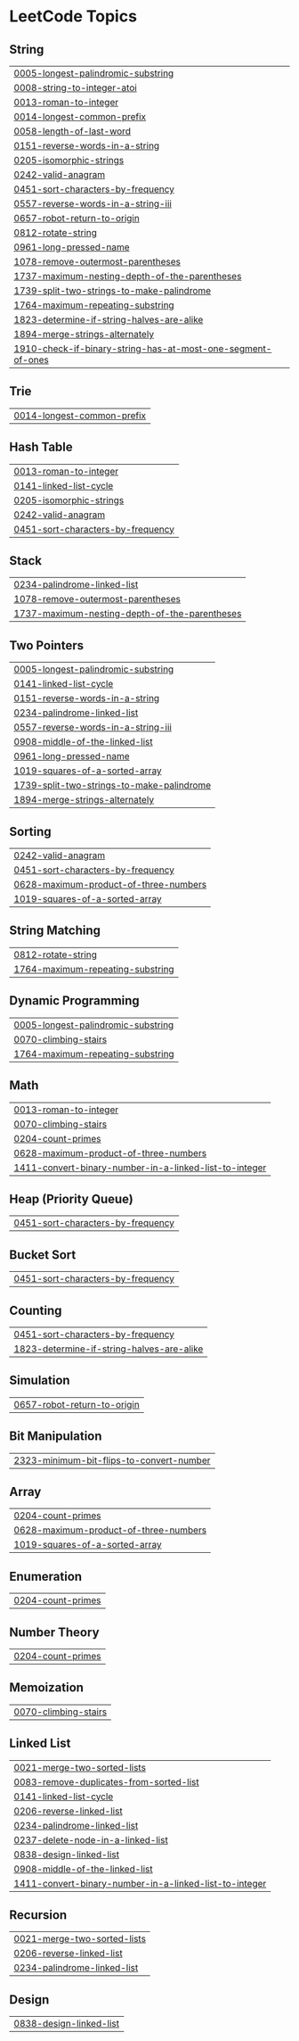 
<!---LeetCode Topics Start-->
# LeetCode Topics
## String
|  |
| ------- |
| [0005-longest-palindromic-substring](https://github.com/Sumithreddy6080/DSA-/tree/master/0005-longest-palindromic-substring) |
| [0008-string-to-integer-atoi](https://github.com/Sumithreddy6080/DSA-/tree/master/0008-string-to-integer-atoi) |
| [0013-roman-to-integer](https://github.com/Sumithreddy6080/DSA-/tree/master/0013-roman-to-integer) |
| [0014-longest-common-prefix](https://github.com/Sumithreddy6080/DSA-/tree/master/0014-longest-common-prefix) |
| [0058-length-of-last-word](https://github.com/Sumithreddy6080/DSA-/tree/master/0058-length-of-last-word) |
| [0151-reverse-words-in-a-string](https://github.com/Sumithreddy6080/DSA-/tree/master/0151-reverse-words-in-a-string) |
| [0205-isomorphic-strings](https://github.com/Sumithreddy6080/DSA-/tree/master/0205-isomorphic-strings) |
| [0242-valid-anagram](https://github.com/Sumithreddy6080/DSA-/tree/master/0242-valid-anagram) |
| [0451-sort-characters-by-frequency](https://github.com/Sumithreddy6080/DSA-/tree/master/0451-sort-characters-by-frequency) |
| [0557-reverse-words-in-a-string-iii](https://github.com/Sumithreddy6080/DSA-/tree/master/0557-reverse-words-in-a-string-iii) |
| [0657-robot-return-to-origin](https://github.com/Sumithreddy6080/DSA-/tree/master/0657-robot-return-to-origin) |
| [0812-rotate-string](https://github.com/Sumithreddy6080/DSA-/tree/master/0812-rotate-string) |
| [0961-long-pressed-name](https://github.com/Sumithreddy6080/DSA-/tree/master/0961-long-pressed-name) |
| [1078-remove-outermost-parentheses](https://github.com/Sumithreddy6080/DSA-/tree/master/1078-remove-outermost-parentheses) |
| [1737-maximum-nesting-depth-of-the-parentheses](https://github.com/Sumithreddy6080/DSA-/tree/master/1737-maximum-nesting-depth-of-the-parentheses) |
| [1739-split-two-strings-to-make-palindrome](https://github.com/Sumithreddy6080/DSA-/tree/master/1739-split-two-strings-to-make-palindrome) |
| [1764-maximum-repeating-substring](https://github.com/Sumithreddy6080/DSA-/tree/master/1764-maximum-repeating-substring) |
| [1823-determine-if-string-halves-are-alike](https://github.com/Sumithreddy6080/DSA-/tree/master/1823-determine-if-string-halves-are-alike) |
| [1894-merge-strings-alternately](https://github.com/Sumithreddy6080/DSA-/tree/master/1894-merge-strings-alternately) |
| [1910-check-if-binary-string-has-at-most-one-segment-of-ones](https://github.com/Sumithreddy6080/DSA-/tree/master/1910-check-if-binary-string-has-at-most-one-segment-of-ones) |
## Trie
|  |
| ------- |
| [0014-longest-common-prefix](https://github.com/Sumithreddy6080/DSA-/tree/master/0014-longest-common-prefix) |
## Hash Table
|  |
| ------- |
| [0013-roman-to-integer](https://github.com/Sumithreddy6080/DSA-/tree/master/0013-roman-to-integer) |
| [0141-linked-list-cycle](https://github.com/Sumithreddy6080/DSA-/tree/master/0141-linked-list-cycle) |
| [0205-isomorphic-strings](https://github.com/Sumithreddy6080/DSA-/tree/master/0205-isomorphic-strings) |
| [0242-valid-anagram](https://github.com/Sumithreddy6080/DSA-/tree/master/0242-valid-anagram) |
| [0451-sort-characters-by-frequency](https://github.com/Sumithreddy6080/DSA-/tree/master/0451-sort-characters-by-frequency) |
## Stack
|  |
| ------- |
| [0234-palindrome-linked-list](https://github.com/Sumithreddy6080/DSA-/tree/master/0234-palindrome-linked-list) |
| [1078-remove-outermost-parentheses](https://github.com/Sumithreddy6080/DSA-/tree/master/1078-remove-outermost-parentheses) |
| [1737-maximum-nesting-depth-of-the-parentheses](https://github.com/Sumithreddy6080/DSA-/tree/master/1737-maximum-nesting-depth-of-the-parentheses) |
## Two Pointers
|  |
| ------- |
| [0005-longest-palindromic-substring](https://github.com/Sumithreddy6080/DSA-/tree/master/0005-longest-palindromic-substring) |
| [0141-linked-list-cycle](https://github.com/Sumithreddy6080/DSA-/tree/master/0141-linked-list-cycle) |
| [0151-reverse-words-in-a-string](https://github.com/Sumithreddy6080/DSA-/tree/master/0151-reverse-words-in-a-string) |
| [0234-palindrome-linked-list](https://github.com/Sumithreddy6080/DSA-/tree/master/0234-palindrome-linked-list) |
| [0557-reverse-words-in-a-string-iii](https://github.com/Sumithreddy6080/DSA-/tree/master/0557-reverse-words-in-a-string-iii) |
| [0908-middle-of-the-linked-list](https://github.com/Sumithreddy6080/DSA-/tree/master/0908-middle-of-the-linked-list) |
| [0961-long-pressed-name](https://github.com/Sumithreddy6080/DSA-/tree/master/0961-long-pressed-name) |
| [1019-squares-of-a-sorted-array](https://github.com/Sumithreddy6080/DSA-/tree/master/1019-squares-of-a-sorted-array) |
| [1739-split-two-strings-to-make-palindrome](https://github.com/Sumithreddy6080/DSA-/tree/master/1739-split-two-strings-to-make-palindrome) |
| [1894-merge-strings-alternately](https://github.com/Sumithreddy6080/DSA-/tree/master/1894-merge-strings-alternately) |
## Sorting
|  |
| ------- |
| [0242-valid-anagram](https://github.com/Sumithreddy6080/DSA-/tree/master/0242-valid-anagram) |
| [0451-sort-characters-by-frequency](https://github.com/Sumithreddy6080/DSA-/tree/master/0451-sort-characters-by-frequency) |
| [0628-maximum-product-of-three-numbers](https://github.com/Sumithreddy6080/DSA-/tree/master/0628-maximum-product-of-three-numbers) |
| [1019-squares-of-a-sorted-array](https://github.com/Sumithreddy6080/DSA-/tree/master/1019-squares-of-a-sorted-array) |
## String Matching
|  |
| ------- |
| [0812-rotate-string](https://github.com/Sumithreddy6080/DSA-/tree/master/0812-rotate-string) |
| [1764-maximum-repeating-substring](https://github.com/Sumithreddy6080/DSA-/tree/master/1764-maximum-repeating-substring) |
## Dynamic Programming
|  |
| ------- |
| [0005-longest-palindromic-substring](https://github.com/Sumithreddy6080/DSA-/tree/master/0005-longest-palindromic-substring) |
| [0070-climbing-stairs](https://github.com/Sumithreddy6080/DSA-/tree/master/0070-climbing-stairs) |
| [1764-maximum-repeating-substring](https://github.com/Sumithreddy6080/DSA-/tree/master/1764-maximum-repeating-substring) |
## Math
|  |
| ------- |
| [0013-roman-to-integer](https://github.com/Sumithreddy6080/DSA-/tree/master/0013-roman-to-integer) |
| [0070-climbing-stairs](https://github.com/Sumithreddy6080/DSA-/tree/master/0070-climbing-stairs) |
| [0204-count-primes](https://github.com/Sumithreddy6080/DSA-/tree/master/0204-count-primes) |
| [0628-maximum-product-of-three-numbers](https://github.com/Sumithreddy6080/DSA-/tree/master/0628-maximum-product-of-three-numbers) |
| [1411-convert-binary-number-in-a-linked-list-to-integer](https://github.com/Sumithreddy6080/DSA-/tree/master/1411-convert-binary-number-in-a-linked-list-to-integer) |
## Heap (Priority Queue)
|  |
| ------- |
| [0451-sort-characters-by-frequency](https://github.com/Sumithreddy6080/DSA-/tree/master/0451-sort-characters-by-frequency) |
## Bucket Sort
|  |
| ------- |
| [0451-sort-characters-by-frequency](https://github.com/Sumithreddy6080/DSA-/tree/master/0451-sort-characters-by-frequency) |
## Counting
|  |
| ------- |
| [0451-sort-characters-by-frequency](https://github.com/Sumithreddy6080/DSA-/tree/master/0451-sort-characters-by-frequency) |
| [1823-determine-if-string-halves-are-alike](https://github.com/Sumithreddy6080/DSA-/tree/master/1823-determine-if-string-halves-are-alike) |
## Simulation
|  |
| ------- |
| [0657-robot-return-to-origin](https://github.com/Sumithreddy6080/DSA-/tree/master/0657-robot-return-to-origin) |
## Bit Manipulation
|  |
| ------- |
| [2323-minimum-bit-flips-to-convert-number](https://github.com/Sumithreddy6080/DSA-/tree/master/2323-minimum-bit-flips-to-convert-number) |
## Array
|  |
| ------- |
| [0204-count-primes](https://github.com/Sumithreddy6080/DSA-/tree/master/0204-count-primes) |
| [0628-maximum-product-of-three-numbers](https://github.com/Sumithreddy6080/DSA-/tree/master/0628-maximum-product-of-three-numbers) |
| [1019-squares-of-a-sorted-array](https://github.com/Sumithreddy6080/DSA-/tree/master/1019-squares-of-a-sorted-array) |
## Enumeration
|  |
| ------- |
| [0204-count-primes](https://github.com/Sumithreddy6080/DSA-/tree/master/0204-count-primes) |
## Number Theory
|  |
| ------- |
| [0204-count-primes](https://github.com/Sumithreddy6080/DSA-/tree/master/0204-count-primes) |
## Memoization
|  |
| ------- |
| [0070-climbing-stairs](https://github.com/Sumithreddy6080/DSA-/tree/master/0070-climbing-stairs) |
## Linked List
|  |
| ------- |
| [0021-merge-two-sorted-lists](https://github.com/Sumithreddy6080/DSA-/tree/master/0021-merge-two-sorted-lists) |
| [0083-remove-duplicates-from-sorted-list](https://github.com/Sumithreddy6080/DSA-/tree/master/0083-remove-duplicates-from-sorted-list) |
| [0141-linked-list-cycle](https://github.com/Sumithreddy6080/DSA-/tree/master/0141-linked-list-cycle) |
| [0206-reverse-linked-list](https://github.com/Sumithreddy6080/DSA-/tree/master/0206-reverse-linked-list) |
| [0234-palindrome-linked-list](https://github.com/Sumithreddy6080/DSA-/tree/master/0234-palindrome-linked-list) |
| [0237-delete-node-in-a-linked-list](https://github.com/Sumithreddy6080/DSA-/tree/master/0237-delete-node-in-a-linked-list) |
| [0838-design-linked-list](https://github.com/Sumithreddy6080/DSA-/tree/master/0838-design-linked-list) |
| [0908-middle-of-the-linked-list](https://github.com/Sumithreddy6080/DSA-/tree/master/0908-middle-of-the-linked-list) |
| [1411-convert-binary-number-in-a-linked-list-to-integer](https://github.com/Sumithreddy6080/DSA-/tree/master/1411-convert-binary-number-in-a-linked-list-to-integer) |
## Recursion
|  |
| ------- |
| [0021-merge-two-sorted-lists](https://github.com/Sumithreddy6080/DSA-/tree/master/0021-merge-two-sorted-lists) |
| [0206-reverse-linked-list](https://github.com/Sumithreddy6080/DSA-/tree/master/0206-reverse-linked-list) |
| [0234-palindrome-linked-list](https://github.com/Sumithreddy6080/DSA-/tree/master/0234-palindrome-linked-list) |
## Design
|  |
| ------- |
| [0838-design-linked-list](https://github.com/Sumithreddy6080/DSA-/tree/master/0838-design-linked-list) |
<!---LeetCode Topics End-->